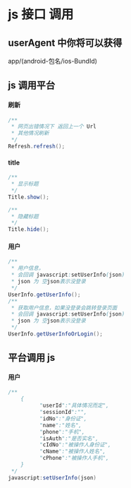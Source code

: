 # js 接口 调用
## userAgent 中你将可以获得
app/(android-包名/ios-BundId)

## js 调用平台
#### 刷新
```java
/**
 * 网页出错情况下 返回上一个 Url
 * 其他情况刷新
 */
Refresh.refresh();
```
#### title
```java
/**
 * 显示标题
 */
Title.show();

/**
 * 隐藏标题
 */
Title.hide();
```
#### 用户
```java
/**
 * 用户信息，
 * 会回调 javascript:setUserInfo(json)
 * json 为 空json表示没登录
 */
UserInfo.getUserInfo();
/**
 * 获取用户信息，如果没登录会跳转登录页面
 * 会回调 javascript:setUserInfo(json)
 * json 为 空json表示没登录
 */
UserInfo.getUserInfoOrLogin();
```
## 平台调用 js

#### 用户
```java
/**
    {
          "userId":"具体情况而定",
          "sessionId":"",
          "idNo":"身份证",
          "name":"姓名",
          "phone":"手机",
          "isAuth":"是否实名",
          "cIdNo":"被操作人身份证",
          "cName":"被操作人姓名",
          "cPhone":"被操作人手机",
    }
 */
javascript:setUserInfo(json)
```